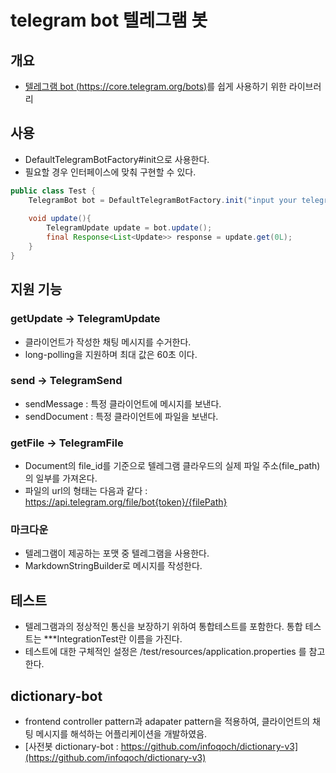 # telegram bot 텔레그램 봇
## 개요
- [텔레그램 bot (https://core.telegram.org/bots)](https://core.telegram.org/bots)를 쉽게 사용하기 위한 라이브러리

## 사용
- DefaultTelegramBotFactory#init으로 사용한다.
- 필요할 경우 인터페이스에 맞춰 구현할 수 있다.

```java
public class Test {
    TelegramBot bot = DefaultTelegramBotFactory.init("input your telegram bot token");
    
    void update(){
        TelegramUpdate update = bot.update();
        final Response<List<Update>> response = update.get(0L);
    }
}
```

## 지원 기능
### getUpdate -> TelegramUpdate
- 클라이언트가 작성한 채팅 메시지를 수거한다.
- long-polling을 지원하며 최대 값은 60초 이다.

### send -> TelegramSend
- sendMessage : 특정 클라이언트에 메시지를 보낸다.
- sendDocument : 특정 클라이언트에 파일을 보낸다.

### getFile -> TelegramFile
- Document의 file_id를 기준으로 텔레그램 클라우드의 실제 파일 주소(file_path)의 일부를 가져온다.
- 파일의 url의 형태는 다음과 같다 : https://api.telegram.org/file/bot{token}/{filePath}

### 마크다운
- 텔레그램이 제공하는 포맷 중 텔레그램을 사용한다.
- MarkdownStringBuilder로 메시지를 작성한다.

## 테스트
- 텔레그램과의 정상적인 통신을 보장하기 위하여 통합테스트를 포함한다. 통합 테스트는 ***IntegrationTest란 이름을 가진다.
- 테스트에 대한 구체적인 설정은 /test/resources/application.properties 를 참고한다.

## dictionary-bot
- frontend controller pattern과 adapater pattern을 적용하여, 클라이언트의 채팅 메시지를 해석하는 어플리케이션을 개발하였음.
- [사전봇 dictionary-bot : https://github.com/infoqoch/dictionary-v3](https://github.com/infoqoch/dictionary-v3)